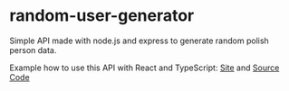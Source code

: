 # random-user-generator
Simple API made with node.js and express to generate random polish person data.

Example how to use this API with React and TypeScript: [Site](https://namqe-user-data-generator.netlify.app/) and [Source Code](https://github.com/naMqe-h/radom-user-generator-client)
